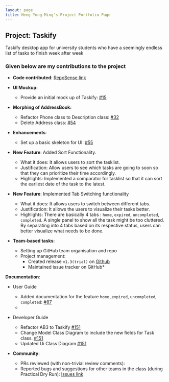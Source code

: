```yaml
---
layout: page
title: Heng Yong Ming's Project Portfolio Page
---
```


## Project: Taskify

Taskify desktop app for university students who have a seemingly endless list of tasks to finish week after week


### Given below are my contributions to the project

* **Code contributed**: [RepoSense link](https://nus-cs2103-ay2021s2.github.io/tp-dashboard/?search=&sort=groupTitle&sortWithin=title&timeframe=commit&mergegroup=&groupSelect=groupByRepos&breakdown=true&checkedFileTypes=docs~functional-code~test-code~other&since=2021-02-19&tabOpen=true&tabType=authorship&tabAuthor=hengyongming&tabRepo=AY2021S2-CS2103T-W14-4%2Ftp%5Bmaster%5D&authorshipIsMergeGroup=false&authorshipFileTypes=docs~functional-code~test-code&authorshipIsBinaryFileTypeChecked=false)
* **UI Mockup:**
    * Provide an initial mock up of Taskify: [\#15](https://github.com/AY2021S2-CS2103T-W14-4/tp/pull/15)
* **Morphing of AddressBook:**
    * Refactor Phone class to Description class: [\#32](https://github.com/AY2021S2-CS2103T-W14-4/tp/pull/32)
    * Delete Address class: [\#54](https://github.com/AY2021S2-CS2103T-W14-4/tp/pull/54)

* **Enhancements**:
    * Set up a basic skeleton for UI: [\#55](https://github.com/AY2021S2-CS2103T-W14-4/tp/pull/55)

* **New Feature**: Added Sort Functionality.
  * What it does: It allows users to sort the tasklist.
  * Justification: Allow users to see which tasks are going to soon so that they can prioritize their time accordingly.
  * Highlights: Implemented a comparator for tasklist so that it can sort the earliest date of the task to the latest.

* **New Feature**: Implemented Tab Switching functionality
  * What it does: It allows users to switch between different tabs.
  * Justification: It allows the users to visualize their tasks better.
  * Highlights: There are basically 4 tabs : `home`, `expired`, `uncompleted`, `completed`. A single panel to show
    all the task might be too cluttered. By separating into 4 tabs based on its respective status, users can better
    visualize what needs to be done.

* **Team-based tasks**:
  * Setting up GitHub team organisation and repo
  * Project management:
    *  Created release `v1.3(trial)` on [Github](https://github.com/AY2021S2-CS2103T-W14-4/tp/releases/tag/v1.3-trial)
    * Maintained issue tracker on GitHub* 
      
**Documentation**:
  * User Guide
    * Added documentation for the feature `home` ,`expired`, `uncompleted`, `completed`: [\#87](https://github.com/AY2021S2-CS2103T-W14-4/tp/pull/87/files)
    *
  
  * Developer Guide
    * Refactor AB3 to Taskify [\#151]()
    * Change Model Class Diagram to include the new fields for Task class. [\#151]()
    * Updated Ui Class Diagram [\#151]()


* **Community**:
    * PRs reviewed (with non-trivial review comments): 
    * Reported bugs and suggestions for other teams in the class (during Practical Dry Run): [Issues link](https://github.com/hengyongming/ped)
    
